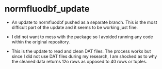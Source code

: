 # normfluodbf_update

- An update to normfluodbf pushed as a separate branch. This is the most difficult part of the update and it seems to be working just fine.

- I did not want to mess with the package so I avoided running any code within the original repository.

- This is the update to read and clean DAT files. The process works but since I did not use DAT files during my research, I am shocked as to why the cleaned data returns 12o rows
  as opposed to 40 rows or tuples.
